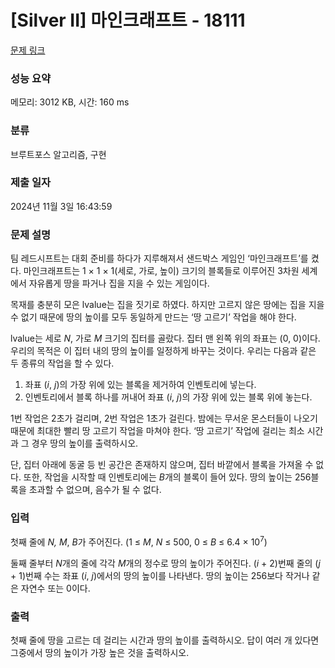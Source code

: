 # [Silver II] 마인크래프트 - 18111 

[문제 링크](https://www.acmicpc.net/problem/18111) 

### 성능 요약

메모리: 3012 KB, 시간: 160 ms

### 분류

브루트포스 알고리즘, 구현

### 제출 일자

2024년 11월 3일 16:43:59

### 문제 설명

<p>팀 레드시프트는 대회 준비를 하다가 지루해져서 샌드박스 게임인 ‘마인크래프트’를 켰다. 마인크래프트는 1 × 1 × 1(세로, 가로, 높이) 크기의 블록들로 이루어진 3차원 세계에서 자유롭게 땅을 파거나 집을 지을 수 있는 게임이다.</p>

<p>목재를 충분히 모은 lvalue는 집을 짓기로 하였다. 하지만 고르지 않은 땅에는 집을 지을 수 없기 때문에 땅의 높이를 모두 동일하게 만드는 ‘땅 고르기’ 작업을 해야 한다.</p>

<p>lvalue는 세로 <em>N</em>, 가로 <em>M</em> 크기의 집터를 골랐다. 집터 맨 왼쪽 위의 좌표는 (0, 0)이다. 우리의 목적은 이 집터 내의 땅의 높이를 일정하게 바꾸는 것이다. 우리는 다음과 같은 두 종류의 작업을 할 수 있다.</p>

<ol>
	<li>좌표 (<em>i</em>, <em>j</em>)의 가장 위에 있는 블록을 제거하여 인벤토리에 넣는다.</li>
	<li>인벤토리에서 블록 하나를 꺼내어 좌표 (<em>i</em>, <em>j</em>)의 가장 위에 있는 블록 위에 놓는다.</li>
</ol>

<p>1번 작업은 2초가 걸리며, 2번 작업은 1초가 걸린다. 밤에는 무서운 몬스터들이 나오기 때문에 최대한 빨리 땅 고르기 작업을 마쳐야 한다. ‘땅 고르기’ 작업에 걸리는 최소 시간과 그 경우 땅의 높이를 출력하시오.</p>

<p>단, 집터 아래에 동굴 등 빈 공간은 존재하지 않으며, 집터 바깥에서 블록을 가져올 수 없다. 또한, 작업을 시작할 때 인벤토리에는 <em>B</em>개의 블록이 들어 있다. 땅의 높이는 256블록을 초과할 수 없으며, 음수가 될 수 없다.</p>

### 입력 

 <p>첫째 줄에 <i>N, M</i>, <em>B</em>가 주어진다. (1 ≤ <em>M</em>, <em>N</em> ≤ 500, 0 ≤ <em>B</em> ≤ 6.4 × 10<sup>7</sup>)</p>

<p>둘째 줄부터 <i>N</i>개의 줄에 각각 <i>M</i>개의 정수로 땅의 높이가 주어진다. (<em>i </em>+ 2)번째 줄의 (<em>j </em>+ 1)번째 수는 좌표 (<em>i</em>,<em> j</em>)에서의 땅의 높이를 나타낸다. 땅의 높이는 256보다 작거나 같은 자연수 또는 0이다.</p>

### 출력 

 <p>첫째 줄에 땅을 고르는 데 걸리는 시간과 땅의 높이를 출력하시오. 답이 여러 개 있다면 그중에서 땅의 높이가 가장 높은 것을 출력하시오.</p>

